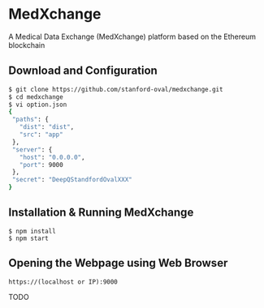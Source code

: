 # MedXchange

A Medical Data Exchange (MedXchange) platform based on the Ethereum blockchain

## Download and Configuration

```bash
$ git clone https://github.com/stanford-oval/medxchange.git
$ cd medxchange
$ vi option.json
{
 "paths": {
   "dist": "dist",
   "src": "app"
 },
 "server": {
   "host": "0.0.0.0",
   "port": 9000
 },
 "secret": "DeepQStandfordOvalXXX"
}
```

## Installation & Running MedXchange

```
$ npm install
$ npm start
```

## Opening the Webpage using Web Browser
```
https://(localhost or IP):9000
```

TODO
